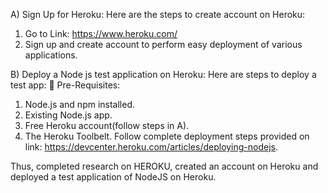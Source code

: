 A)	Sign Up for Heroku:
Here are the steps to create account on Heroku:
1.	Go to Link: https://www.heroku.com/
2.	Sign up and create account to perform easy deployment of various applications.

B)	Deploy a Node js test application on Heroku:
Here are steps to deploy a test app:
	Pre-Requisites:	
1.	Node.js and npm installed.
2.	Existing Node.js app.
3.	Free Heroku account(follow steps in A).
4.	The Heroku Toolbelt.
 Follow complete deployment steps provided on link: https://devcenter.heroku.com/articles/deploying-nodejs.

Thus, completed research on HEROKU, created an account on Heroku and deployed a test application of NodeJS on Heroku.
